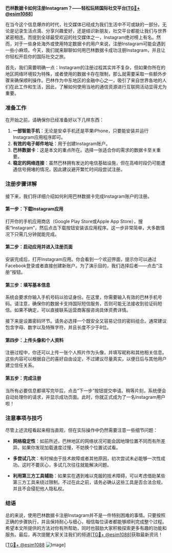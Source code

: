 **巴林数据卡如何注册Instagram？——轻松玩转国际社交平台[[TG💪+ @esim1088](https://t.me/s/esim1088)]**

在当今这个信息爆炸的时代，社交媒体已经成为我们生活中不可或缺的一部分。无论是记录生活点滴、分享兴趣爱好，还是结识新朋友，社交平台都能让我们与世界紧密相连。而提到全球最受欢迎的社交媒体之一，Instagram绝对榜上有名。然而，对于一些身处海外或使用特定数据卡的用户来说，注册Instagram可能会遇到一些小麻烦。今天，我们就来聊聊如何用巴林数据卡成功注册Instagram，并且让你轻松开启你的国际社交之旅。

首先，我们需要明确一点：Instagram的注册过程其实并不复杂，但如果你所在的地区网络环境较为特殊，或者使用的数据卡存在限制，那么就需要采取一些额外步骤来确保顺利操作。巴林作为中东地区的金融中心之一，吸引了来自世界各地的人们在此工作和生活，因此，了解如何使用当地的通信资源进行互联网活动显得尤为重要。

### 准备工作

在开始之前，请确保你已经准备好以下几样东西：

1. **一部智能手机**：无论是安卓手机还是苹果iPhone，只要能安装并运行Instagram应用程序即可。
2. **有效的电子邮件地址**：用于创建Instagram账户。
3. **巴林数据卡**：这是本文的重点所在。选择一张适合你的需求的数据卡至关重要。
4. **稳定的网络连接**：虽然巴林拥有发达的电信基础设施，但在高峰时段仍可能遭遇信号拥堵的情况，因此建议避开繁忙时间段尝试注册。

### 注册步骤详解

接下来，我们将详细介绍如何利用巴林数据卡完成Instagram账户的注册。

#### 第一步：下载Instagram应用

打开你的手机应用商店（Google Play Store或Apple App Store），搜索“Instagram”，然后点击下载按钮安装该应用程序。这一步非常简单，大多数情况下只需几分钟就能完成。

#### 第二步：启动应用并进入注册页面

安装完成后，打开Instagram应用。你会看到一个欢迎界面，提示你可以通过Facebook登录或者直接创建新账户。为了演示目的，我们选择后者——点击“注册”按钮。

#### 第三步：填写基本信息

系统会要求你输入手机号码以验证身份。在这里，你需要输入有效的巴林手机号码。请注意，确保你的数据卡支持国际短信服务，否则可能无法接收到验证码短信。如果不确定，可以直接联系运营商客服咨询具体资费详情。

接下来是设置密码环节。请务必选择一个既安全又容易记住的密码组合。通常建议包含字母、数字以及特殊字符，并且长度不少于8位。

#### 第四步：上传头像和个人资料

注册过程中，你还可以上传一张个人照片作为头像，并填写昵称和其他相关信息。这些内容可以根据自己的喜好自由设定，不过建议尽量真实，以便日后与其他用户建立信任关系。

#### 第五步：完成注册

当所有必要信息都填写完毕后，点击“下一步”按钮提交申请。稍等片刻，系统便会自动处理你的请求，并显示成功页面。此时，你就正式成为了一名Instagram用户啦！

### 注意事项与技巧

尽管上述流程看起来相当直观，但在实际操作中仍然需要注意一些细节问题：

- **网络稳定性**：如前所述，巴林地区的网络状况可能会因地理位置不同而有所差异。如果你发现加载速度过慢，不妨换个位置试试看。
  
- **多尝试几次**：有时候由于技术故障或者其他原因，初次尝试未必能够一次性成功。这时不要灰心，多试几次往往就能解决问题。
  
- **利用第三方工具辅助**：如果实在遇到难以克服的技术障碍，可以考虑借助某些第三方工具来绕过限制。不过在此之前，请务必确认这些工具是否合法合规，并且不会侵犯他人隐私权。

### 结语

总的来说，使用巴林数据卡注册Instagram并不是一件特别困难的事情。只要按照正确的步骤执行，并且保持耐心与细心，相信每位读者都能够顺利完成整个过程。希望本文所提供的方法对你有所帮助，同时也鼓励大家积极探索更多有趣的功能和服务。最后，再次提醒大家关注我们的频道[[TG💪+ @esim1088](https://t.me/s/esim1088)]获取最新资讯！ 

[[TG💪+ @esim1088](https://t.me/s/esim1088) ![Image](https://i.postimg.cc/4NQfJmqS/Snipaste-2025-05-13-00-14-12.png)]